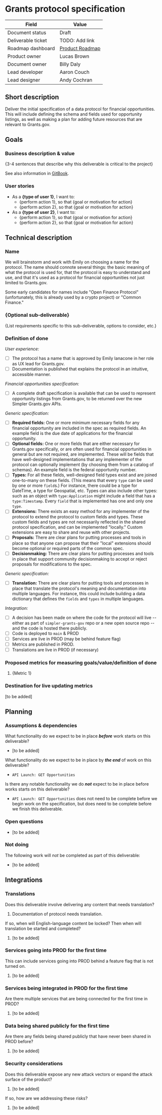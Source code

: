 # Grants protocol specification

| Field              | Value                                                      |
| ------------------ |------------------------------------------------------------|
| Document status    | Draft                                                      |
| Deliverable ticket | TODO: Add link                                             |
| Roadmap dashboard  | [Product Roadmap](https://github.com/orgs/HHS/projects/12) |
| Product owner      | Lucas Brown                                                |
| Document owner     | Billy Daly                                                 |
| Lead developer     | Aaron Couch                                                |
| Lead designer      | Andy Cochran                                               |


## Short description
<!-- Required -->

Deliver the initial specification of a data protocol for financial opportunities. This will include defining the schema and fields used for opportunity listings, as well as making a plan for adding future resources that are relevant to Grants.gov.



## Goals

### Business description & value
<!-- Required -->

{3-4 sentences that describe why this deliverable is critical to the project}

See also information in [GitBook](https://app.gitbook.com/o/cFcvhi6d0nlLyH2VzVgn/s/v1V0jIH7mb7Yb3jlNrgk/planning/grants-as-a-platform/grants-protocol-strategy).

### User stories
<!-- Required -->

- As a **{type of user 1}**, I want to:
  - {perform action 1}, so that {goal or motivation for action}
  - {perform action 2}, so that {goal or motivation for action}
- As a **{type of user 2}**, I want to:
  - {perform action 1}, so that {goal or motivation for action}
  - {perform action 2}, so that {goal or motivation for action}

## Technical description

### Name

We will brainstorm and work with Emily on choosing a name for the protocol. The name should connote several things: the basic meaning of what the protocol is used for, that the protocol is easy to understand and use, and that it's used as a protocol for financial opportunities not just limited to Grants.gov.

Some early candidates for names include "Open Finance Protocol" (unfortunately, this is already used by a crypto project) or "Common Finance."

### {Optional sub-deliverable}
<!-- Optional -->

{List requirements specific to this sub-deliverable, options to consider, etc.}

### Definition of done
<!-- Required -->

*User experience:*
- [ ] The protocol has a name that is approved by Emily Ianacone in her role as UX lead for Grants.gov.
- [ ] Documentation is published that explains the protocol in an intuitive, accessible manner.

*Financial opportunities specification:*
- [ ] A complete draft specification is available that can be used to represent opportunity listings from Grants.gov, to be returned over the new Simpler Grants.gov APIs.

*Generic specification:*
- [ ] **Required fields:** One or more minimum necessary fields for any financial opportunity are included in the spec as required fields. An example field is the due date of applications for the financial opportunity.
- [ ] **Optional fields:** One or more fields that are either necessary for Grants.gov specifically, or are often used for financial opportunities in general but are not required, are implemented. These will be fields that have well-designed implementations that any implementer of the protocol can optionally implement (by choosing them from a catalog of schemas). An example field is the federal opportunity number.
- [ ] **Types:** For all these fields, well-designed field types exist and are joined one-to-many on these fields. (This means that every `type` can be used by one or more `field`s.) For instance, there could be a type for DateTime, a type for Geospatial, etc. Types can also include other types: such as an object with `type:Application` might include a field that has a `type:Timestamp`. Every `field` that is implemented has one and only one `type`.
- [ ] **Extensions:** There exists an easy method for any implementer of the protocol to extend the protocol to custom fields and types. These custom fields and types are not necessarily reflected in the shared protocol specification, and can be implemented "locally." Custom extensions are easy to share and reuse with other projects.
- [ ] **Proposals:** There are clear plans for putting processes and tools in place so that anyone can propose that their "local" extensions should become optional or required parts of the common spec.
- [ ] **Decisionmaking:** There are clear plans for putting processes and tools in place that support community decisionmaking to accept or reject proposals for modifications to the spec.

*Generic specification:*
- [ ] **Translation:** There are clear plans for putting tools and processes in place that translate the protocol's meaning and documentation into multiple languages. For instance, this could include building a data dictionary that defines the `fields` and `types` in multiple languages.

*Integration:*
- [ ] A decision has been made on where the code for the protocol will live -- either as part of `simpler-grants-gov` repo or a new open source repo -- and the code is hosted there publicly.
- [ ] Code is deployed to `main` & PROD
- [ ] Services are live in PROD (may be behind feature flag)
- [ ] Metrics are published in PROD.
- [ ] Translations are live in PROD (if necessary)

### Proposed metrics for measuring goals/value/definition of done
<!-- Required -->

1. {Metric 1}

### Destination for live updating metrics
<!-- Required -->

[to be added]

## Planning

### Assumptions & dependencies
<!-- Required -->

What functionality do we expect to be in place ***before*** work starts on this deliverable?

- [to be added]

What functionality do we expect to be in place by ***the end*** of work on this deliverable?

- `API Launch: GET Opportunities`

Is there any notable functionality we do ***not*** expect to be in place before works starts on this deliverable?

- `API Launch: GET Opportunities` does not need to be complete before we begin work on the specification, but does need to be complete before we finish this deliverable.

### Open questions
<!-- Optional -->

- [to be added]

### Not doing
<!-- Optional -->

The following work will *not* be completed as part of this deliverable:

- [to be added]

## Integrations

### Translations
<!-- Required -->

Does this deliverable involve delivering any content that needs translation?

1. Documentation of protocol needs translation.

If so, when will English-language content be locked? Then when will translation be started and completed?

1. [to be added]

### Services going into PROD for the first time
<!-- Required -->

This can include services going into PROD behind a feature flag that is not turned on.

1. [to be added]

### Services being integrated in PROD for the first time
<!-- Required -->

Are there multiple services that are being connected for the first time in PROD?

1. [to be added]

### Data being shared publicly for the first time
<!-- Required -->

Are there any fields being shared publicly that have never been shared in PROD before?

1. [to be added]

### Security considerations
<!-- Required -->

Does this deliverable expose any new attack vectors or expand the attack surface of the product?

1. [to be added]

If so, how are we addressing these risks?

1. [to be added]
